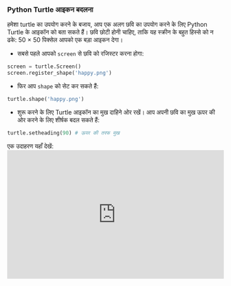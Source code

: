 ### Python Turtle आइकन बदलना

हमेशा turtle का उपयोग करने के बजाय, आप एक अलग छवि का उपयोग करने के लिए Python Turtle के आइकॉन को बता सकते हैं। छवि छोटी होनी चाहिए, ताकि यह स्क्रीन के बहुत हिस्से को न ढके: 50 × 50 पिक्सेल आपको एक बड़ा आइकन देगा।

+ सबसे पहले आपको `screen` से छवि को रजिस्टर करना होगा:

```python
screen = turtle.Screen()
screen.register_shape('happy.png') 
```

+ फिर आप `shape` को सेट कर सकते हैं:

```python
turtle.shape('happy.png')
```

+ शुरू करने के लिए Turtle आइकॉन का मुख दाहिने ओर रखें। आप अपनी छवि का मुख ऊपर की ओर करने के लिए शीर्षक बदल सकते हैं:

```python
turtle.setheading(90) # ऊपर की तरफ मुख
```

एक उदाहरण यहाँ देखें: <iframe src="https://trinket.io/embed/python/5f68ef3fd7?start=result" width="100%" height="300" frameborder="0" marginwidth="0" marginheight="0" allowfullscreen mark="crwd-mark"></iframe>